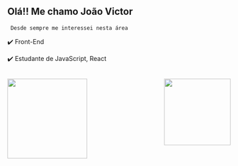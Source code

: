 ## Olá!! Me chamo João Victor

     Desde sempre me interessei nesta área
     
✔️ Front-End

✔️ Estudante de JavaScript, React

<br>

<div>
     <a href="https://github.com/JoaoVictorCB">
          <img height="180em" align="left" style="max-width: 100%" src="https://github-readme-stats.vercel.app/api?username=JoaoVictorCB&show_icons=true&theme=react&include_all_commits=true&count_private=true"/>
          <img height="150em" align="right" style="max-width:" 100% src="https://github-readme-stats.vercel.app/api/top-langs/?username=JoaoVictorCB&layout=compact&langs_count=16&theme=react"/>
</div>
